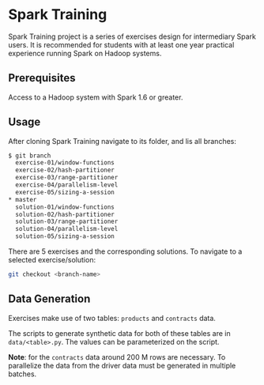 # Spark Training
Spark Training project is a series of exercises design for intermediary Spark users. It is recommended for students with at least one year practical experience running Spark on Hadoop systems.

## Prerequisites
Access to a Hadoop system with Spark 1.6 or greater.

## Usage
After cloning Spark Training navigate to its folder, and lis all branches:
```bash
$ git branch
  exercise-01/window-functions
  exercise-02/hash-partitioner
  exercise-03/range-partitioner
  exercise-04/parallelism-level
  exercise-05/sizing-a-session
* master
  solution-01/window-functions
  solution-02/hash-partitioner
  solution-03/range-partitioner
  solution-04/parallelism-level
  solution-05/sizing-a-session
```
There are 5 exercises and the corresponding solutions. To navigate to a selected exercise/solution:
```bash
git checkout <branch-name>
```

## Data Generation

Exercises make use of two tables: `products` and `contracts` data.

The scripts to generate synthetic data for both of these tables are in `data/<table>.py`. The values can be parameterized on the script.

**Note**: for the `contracts` data around 200 M rows are necessary. To parallelize the data from the driver data must be generated in multiple batches.
